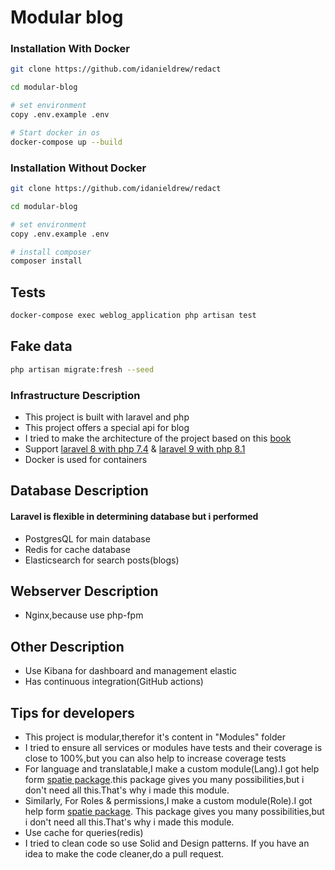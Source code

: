 # Modular blog

### Installation With Docker

```sh
git clone https://github.com/idanieldrew/redact

cd modular-blog

# set environment
copy .env.example .env

# Start docker in os
docker-compose up --build
```

### Installation Without Docker

```sh
git clone https://github.com/idanieldrew/redact

cd modular-blog

# set environment
copy .env.example .env

# install composer
composer install
```

## Tests
```sh
docker-compose exec weblog_application php artisan test
```

## Fake data
```sh
php artisan migrate:fresh --seed
```

### Infrastructure Description
- This project is built with laravel and php
- This project offers a special api for blog
- I tried to make the architecture of the project based on
  this [book](https://blog.cleancoder.com/uncle-bob/2012/08/13/the-clean-architecture.html)
- Support [laravel 8 with php 7.4](https://github.com/idanieldrew/modular-blog/releases/tag/v1.2.0)
  & [laravel 9 with php 8.1](https://github.com/idanieldrew/modular-blog/releases/tag/v2.0)
- Docker is used for containers

## Database Description

#### Laravel is flexible in determining database but i performed

- PostgresQL for main database
- Redis for cache database
- Elasticsearch for search posts(blogs)

## Webserver Description

- Nginx,because use php-fpm

## Other Description

- Use Kibana for dashboard and management elastic
- Has continuous integration(GitHub actions)

## Tips for developers

- This project is modular,therefor it's content in "Modules" folder
- I tried to ensure all services or modules have tests and their coverage is close to 100%,but you can also help to
  increase coverage tests
- For language and translatable,I make a custom module(Lang).I got help
  form [spatie package](https://github.com/spatie/laravel-translatable).this package gives you many possibilities,but i
  don't need all this.That's why i made this module.
- Similarly, For Roles & permissions,I make a custom module(Role).I got help
  form [spatie package](https://github.com/spatie/laravel-permission). This package gives you many possibilities,but i
  don't need all this.That's why i made this module.
- Use cache for queries(redis)
- I tried to clean code so use Solid and Design patterns. If you have an idea to make the code cleaner,do a pull request.
